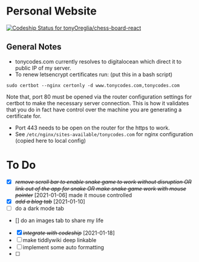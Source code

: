 # Personal Website
[![Codeship Status for tonyOreglia/chess-board-react](https://app.codeship.com/projects/21a97f80-4498-0137-e7e1-4a88ae496eec/status?branch=master)](https://app.codeship.com/projects/336970)

## General Notes
* tonycodes.com currently resolves to digitalocean which direct it to public IP of my server. 
* To renew letsencrypt certificates run: (put this in a bash script)
```
sudo certbot --nginx certonly -d www.tonycodes.com,tonycodes.com
```

Note that, port 80 must be opened via the router configuration settings for certbot to make the necessary server connection. This is how it validates that you do in fact have control over the machine you are generating a certificate for. 
* Port 443 needs to be open on the router for the https to work. 
* See `/etc/nginx/sites-available/tonycodes.com` for nginx configuration (copied here to local config)

# To Do
- [X] ~~*remove scroll bar to enable snake game to work without disruption OR link out of the app for snake OR make snake game work with mouse pointer*~~ [2021-01-06] made it mouse controlled
- [X] ~~*add a blog tab*~~ [2021-01-10]
- [ ] do a dark mode tab
- [] do an images tab to share my life
- [X] ~~*integrate with codeship*~~ [2021-01-18]
- [ ] make tiddlywiki deep linkable
- [ ] implement some auto formatting
- [ ] 